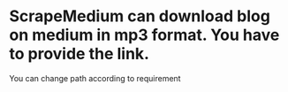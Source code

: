 # ScrapeMedium can download blog on medium in mp3 format. You have to provide the link.
You can change path according to  requirement
